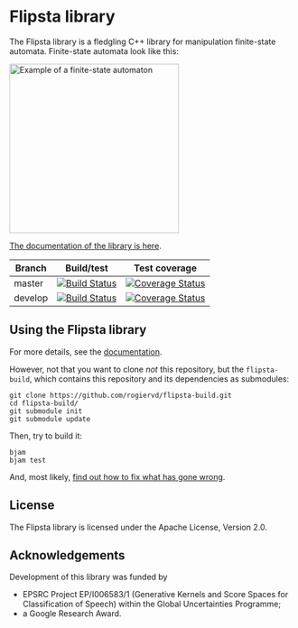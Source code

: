 # Flipsta library

The Flipsta library is a fledgling C++ library for manipulation finite-state automata.
Finite-state automata look like this:

<img src="doc/example.png" alt="Example of a finite-state automaton" width="300px">

[The documentation of the library is here](https://www.vandalen.uk/code-documentation/flipsta/).

Branch | Build/test | Test coverage
-------|------------|--------------
master | [![Build Status](https://travis-ci.org/rogiervd/flipsta.svg?branch=master)](https://travis-ci.org/rogiervd/flipsta) | [![Coverage Status](https://coveralls.io/repos/rogiervd/flipsta/badge.svg?branch=master)](https://coveralls.io/r/rogiervd/flipsta?branch=master)
develop | [![Build Status](https://travis-ci.org/rogiervd/flipsta.svg?branch=develop)](https://travis-ci.org/rogiervd/flipsta) | [![Coverage Status](https://coveralls.io/repos/rogiervd/flipsta/badge.svg?branch=develop)](https://coveralls.io/r/rogiervd/flipsta?branch=develop)

## Using the Flipsta library

For more details, see the [documentation](https://www.vandalen.uk/code-documentation/flipsta/flipsta/using.html).

However, not that you want to clone *not* this repository, but the `flipsta-build`, which contains this repository and its dependencies as submodules:

    git clone https://github.com/rogiervd/flipsta-build.git
    cd flipsta-build/
    git submodule init
    git submodule update

Then, try to build it:

    bjam
    bjam test

And, most likely, [find out how to fix what has gone wrong](https://www.vandalen.uk/code-documentation/flipsta/flipsta/using.html#building-the-library).

## License

The Flipsta library is licensed under the Apache License, Version 2.0.

## Acknowledgements

Development of this library was funded by

-   EPSRC Project EP/I006583/1 (Generative Kernels and Score Spaces for Classification of Speech) within the Global Uncertainties Programme;
-   a Google Research Award.

